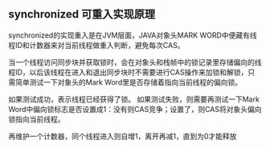
## synchronized 可重入实现原理
synchronized的实现重入是在JVM层面，JAVA对象头MARK WORD中便藏有线程ID和计数器来对当前线程做重入判断，避免每次CAS。

当一个线程访问同步块并获取锁时，会在对象头和栈帧中的锁记录里存储偏向的线程ID，以后该线程在进入和退出同步块时不需要进行CAS操作来加锁和解锁，只需简单测试一下对象头的Mark Word里是否存储着指向当前线程的偏向锁。

如果测试成功，表示线程已经获得了锁。
如果测试失败，则需要再测试一下Mark Word中偏向锁标志是否设置成1：没有则CAS竞争；设置了，则CAS将对象头偏向锁指向当前线程。

再维护一个计数器，同个线程进入则自增1，离开再减1，直到为0才能释放


